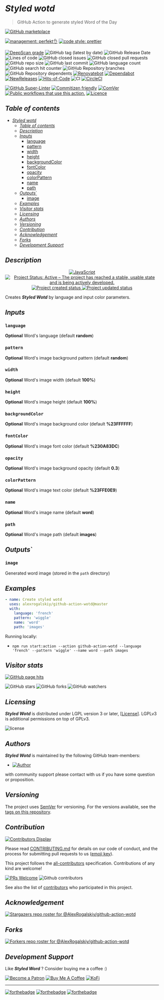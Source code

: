 # _Styled wotd_

> GitHub Action to generate styled Word of the Day

[![GitHub marketplace](https://img.shields.io/badge/marketplacegithub-styled--wotd-blue?logo=github)](https://github.com/marketplace/actions/styled-wotd)

[![management: perfekt👌](https://img.shields.io/badge/management-perfekt👌-red.svg)](https://github.com/lekterable/perfekt)
[![code style: prettier](https://img.shields.io/badge/code_style-prettier-ff69b4.svg)](https://github.com/prettier/prettier)

<!-- [![Become a sponsor](https://img.shields.io/badge/sponsor-AlexRogalskiy-181717.svg?logo=github)](https://github.com/sponsors/AlexRogalskiy)-->

[![DeepScan grade](https://deepscan.io/api/teams/11946/projects/15929/branches/326929/badge/grade.svg)](https://deepscan.io/dashboard#view=project&tid=11946&pid=15929&bid=326929)
![GitHub tag (latest by date)](https://img.shields.io/github/v/tag/AlexRogalskiy/github-action-wotd)
![GitHub Release Date](https://img.shields.io/github/release-date/AlexRogalskiy/github-action-wotd)
![Lines of code](https://tokei.rs/b1/github/AlexRogalskiy/github-action-wotd?category=lines)
![GitHub closed issues](https://img.shields.io/github/issues-closed/AlexRogalskiy/github-action-wotd)
![GitHub closed pull requests](https://img.shields.io/github/issues-pr-closed/AlexRogalskiy/github-action-wotd)
![GitHub repo size](https://img.shields.io/github/repo-size/AlexRogalskiy/github-action-wotd)
![GitHub last commit](https://img.shields.io/github/last-commit/AlexRogalskiy/github-action-wotd)
![GitHub language count](https://img.shields.io/github/languages/count/AlexRogalskiy/github-action-wotd)
![GitHub search hit counter](https://img.shields.io/github/search/AlexRogalskiy/github-action-wotd/goto)
![GitHub Repository branches](https://badgen.net/github/branches/AlexRogalskiy/github-action-wotd)
![GitHub Repository dependents](https://badgen.net/github/dependents-repo/AlexRogalskiy/github-action-wotd)
[![Renovatebot](https://badgen.net/badge/renovate/enabled/green?cache=300)](https://renovatebot.com/)
[![Dependabot](https://img.shields.io/badge/dependabot-enabled-1f8ceb.svg?style=flat-square)](https://dependabot.com/)
[![NewReleases](https://newreleases.io/badge.svg)](https://newreleases.io/github/AlexRogalskiy/github-action-wotd)
[![Hits-of-Code](https://hitsofcode.com/github/alexrogalskiy/github-action-wotd?branch=master)](https://hitsofcode.com/github/alexrogalskiy/github-action-wotd?branch=master/view?branch=master)
![CI](https://github.com/AlexRogalskiy/github-action-wotd/workflows/CI/badge.svg)
[![CircleCI](https://circleci.com/gh/AlexRogalskiy/github-action-wotd.svg?style=shield)](https://circleci.com/gh/AlexRogalskiy/github-action-wotd)

<!--[![codecov](https://codecov.io/gh/AlexRogalskiy/github-action-wotd/branch/master/graph/badge.svg)](https://codecov.io/gh/AlexRogalskiy/github-action-wotd)-->

[![GitHub Super-Linter](https://github.com/AlexRogalskiy/github-action-wotd/workflows/Lint%20Code%20Base/badge.svg)](https://github.com/marketplace/actions/super-linter)
[![Commitizen friendly](https://img.shields.io/badge/commitizen-friendly-brightgreen.svg)](http://commitizen.github.io/cz-cli/)
[![ComVer](https://img.shields.io/badge/ComVer-compliant-brightgreen.svg)][repo]
[![Public workflows that use this action.][total_usages]][search_results]
[![Licence][license_id]][license_content]

## _Table of contents_

<!--ts-->
   * [<em>Styled wotd</em>](#styled-wotd)
      * [<em>Table of contents</em>](#table-of-contents)
      * [<em>Description</em>](#description)
      * [<em>Inputs</em>](#inputs)
         * [language](#language)
         * [pattern](#pattern)
         * [width](#width)
         * [height](#height)
         * [backgroundColor](#backgroundcolor)
         * [fontColor](#fontcolor)
         * [opacity](#opacity)
         * [colorPattern](#colorpattern)
         * [name](#name)
         * [path](#path)
      * [<em>Outputs</em>`](#outputs)
         * [image](#image)
      * [<em>Examples</em>](#examples)
      * [<em>Visitor stats</em>](#visitor-stats)
      * [<em>Licensing</em>](#licensing)
      * [<em>Authors</em>](#authors)
      * [<em>Versioning</em>](#versioning)
      * [<em>Contribution</em>](#contribution)
      * [<em>Acknowledgement</em>](#acknowledgement)
      * [<em>Forks</em>](#forks)
      * [<em>Development Support</em>](#development-support)
<!--te-->

## _Description_

<p align="center" style="text-align:center;">
    <a href="https://www.typescriptlang.org/">
        <img src="https://img.shields.io/badge/javascript%20-%23323330.svg?&logo=javascript&logoColor=%23F7DF1E" alt="JavaScript" />
    </a>
    <a href="https://www.repostatus.org/#active">
        <img src="https://img.shields.io/badge/Project%20Status-Active-brightgreen" alt="Project Status: Active – The project has reached a stable, usable state and is being actively developed." />
    </a>
    <a href="https://badges.pufler.dev">
        <img src="https://badges.pufler.dev/created/AlexRogalskiy/github-action-wotd" alt="Project created status" />
    </a>
    <a href="https://badges.pufler.dev">
        <img src="https://badges.pufler.dev/updated/AlexRogalskiy/github-action-wotd" alt="Project updated status" />
    </a>
</p>

Creates _**Styled Wotd**_ by language and input color parameters.

## _Inputs_

### `language`

**Optional** Word's language (default **random**)

### `pattern`

**Optional** Word's image background pattern (default **random**)

### `width`

**Optional** Word's image width (default **100%**)

### `height`

**Optional** Word's image height (default **100%**)

### `backgroundColor`

**Optional** Word's image background color (default **%23FFFFFF**)

### `fontColor`

**Optional** Word's image font color (default **%230A83DC**)

### `opacity`

**Optional** Word's image background opacity (default **0.3**)

### `colorPattern`

**Optional** Word's image text color (default **%23FFE0E9**)

### `name`

**Optional** Word's image name (default **word**)

### `path`

**Optional** Word's image path (default **images**)

## _Outputs_`

### `image`

Generated word image (stored in the `path` directory)

## _Examples_

```yml
- name: Create styled wotd
  uses: alexrogalskiy/github-action-wotd@master
  with:
    language: 'french'
    pattern: 'wiggle'
    name: 'word'
    path: 'images'
```

Running locally:

- `npm run start:action --action github-action-wotd --language 'french' --pattern 'wiggle' --name word --path images`

## _Visitor stats_

[![GitHub page hits](https://hits.seeyoufarm.com/api/count/incr/badge.svg?url=https%3A%2F%2Fgithub.com%2FAlexRogalskiy%2Fgithub-action-wotd&count_bg=%2379C83D&title_bg=%23555555&icon=&icon_color=%23E7E7E7&title=hits&edge_flat=true)](https://hits.seeyoufarm.com)

![GitHub stars](https://img.shields.io/github/stars/AlexRogalskiy/github-action-wotd?style=social)
![GitHub forks](https://img.shields.io/github/forks/AlexRogalskiy/github-action-wotd?style=social)
![GitHub watchers](https://img.shields.io/github/watchers/AlexRogalskiy/github-action-wotd?style=social)

## _Licensing_

_**Styled Wotd**_ is distributed under LGPL version 3 or later,
[[License](https://github.com/AlexRogalskiy/github-action-wotd/blob/master/LICENSE)]. LGPLv3 is additional
permissions on top of GPLv3.

![license](https://user-images.githubusercontent.com/19885116/48661948-6cf97e80-ea7a-11e8-97e7-b45332a13e49.png)

## _Authors_

_**Styled Wotd**_ is maintained by the following GitHub team-members:

- [![Author](https://img.shields.io/badge/author-AlexRogalskiy-FB8F0A)](https://github.com/AlexRogalskiy)

with community support please contact with us if you have some question or proposition.

## _Versioning_

The project uses [SemVer](http://semver.org/) for versioning. For the versions available, see the [tags on
this repository][tags].

## _Contribution_

[![Contributors Display](https://badges.pufler.dev/contributors/AlexRogalskiy/github-action-wotd?size=50&padding=5&bots=true)](https://badges.pufler.dev)

Please read
[CONTRIBUTING.md](https://github.com/AlexRogalskiy/github-action-wotd/blob/master/.github/CONTRIBUTING.md)
for details on our code of conduct, and the process for submitting pull requests to us
([emoji key](https://allcontributors.org/docs/en/emoji-key)).

This project follows the [all-contributors](https://github.com/all-contributors/all-contributors)
specification. Contributions of any kind are welcome!

[![PRs Welcome](https://img.shields.io/badge/PRs-welcome-brightgreen.svg?style=flat-square)](http://makeapullrequest.com)
![Github contributors](https://img.shields.io/github/all-contributors/AlexRogalskiy/github-action-wotd)

See also the list of [contributors][contributors] who participated in this project.

## _Acknowledgement_

[![Stargazers repo roster for @AlexRogalskiy/github-action-wotd](https://reporoster.com/stars/AlexRogalskiy/github-action-wotd)][stars]

## _Forks_

[![Forkers repo roster for @AlexRogalskiy/github-action-wotd](https://reporoster.com/forks/AlexRogalskiy/github-action-wotd)][forkers]

## _Development Support_

Like _**Styled Word**_ ? Consider buying me a coffee :\)

[![Become a Patron](https://img.shields.io/badge/Become_Patron-Support_me_on_Patreon-blue.svg?style=flat-square&logo=patreon&color=e64413)](https://www.patreon.com/alexrogalskiy)
[![Buy Me A Coffee](https://img.shields.io/badge/Donate-Buy%20me%20a%20coffee-yellow.svg?logo=buy%20me%20a%20coffee)](https://www.buymeacoffee.com/AlexRogalskiy)
[![KoFi](https://img.shields.io/badge/Donate-Buy%20me%20a%20coffee-yellow.svg?logo=ko-fi)](https://ko-fi.com/alexrogalskiy)

---

[![forthebadge](https://img.shields.io/badge/made%20with-%20javascript-C1282D.svg?logo=javascript&style=for-the-badge)](https://www.javascript.com/)
[![forthebadge](https://img.shields.io/badge/powered%20by-%20github-7116FB.svg?logo=github&style=for-the-badge)](https://github.com/)
[![forthebadge](https://img.shields.io/badge/build%20with-%20%E2%9D%A4-B6FF9B.svg?logo=heart&style=for-the-badge)](https://forthebadge.com/)

[repo]: https://github.com/AlexRogalskiy/github-action-wotd
[tags]: https://github.com/AlexRogalskiy/github-action-wotd/tags
[issues]: https://github.com/AlexRogalskiy/github-action-wotd/issues
[pulls]: https://github.com/AlexRogalskiy/github-action-wotd/pulls
[wiki]: https://github.com/AlexRogalskiy/github-action-wotd/wiki
[stars]: https://github.com/AlexRogalskiy/github-action-wotd/stargazers
[forkers]: https://github.com/AlexRogalskiy/github-action-wotd/network/members
[contributors]: https://github.com/AlexRogalskiy/github-action-wotd/graphs/contributors
[license_id]: https://img.shields.io/github/license/AlexRogalskiy/github-action-wotd
[license_content]: https://github.com/AlexRogalskiy/github-action-wotd/blob/master/LICENSE
[total_usages]:
  https://img.shields.io/endpoint?url=https%3A%2F%2Fapi-git-master.endbug.vercel.app%2Fapi%2Fgithub-actions%2Fused-by%3Faction%3DAlexRogalskiy%2Fgithub-action-wotd%26badge%3Dtrue
[search_results]:
  https://github.com/search?o=desc&q=AlexRogalskiy/github-action-wotd+path%3A.github%2Fworkflows+language%3AYAML&s=&type=Code
